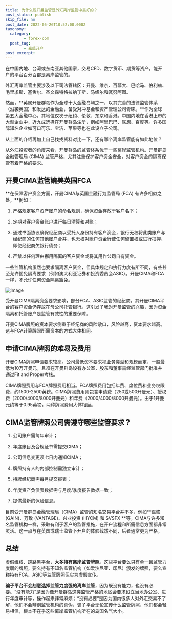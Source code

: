 ```yaml
---
title: 为什么说开曼监管是外汇离岸监管中最好的？
post_status: publish
skip_file: no
post_date: 2022-05-26T10:52:00.000Z
taxonomy:
  category:
        - forex-com
  post_tag:
        - 嘉盛开户
post_excerpt: 
---
```

在中国内地、台湾或东南亚其他国家，交易CFD、数字货币、期货等资产，能开户的平台百分百都是离岸监管的。

外汇离岸监管主要涉及以下司法管辖区：开曼、维京、百慕大、巴哈马、伯利兹、毛里求斯、塞舌尔、圣文森特格拉纳丁斯、马绍尔和瓦努阿图。

然而，**英属开曼群岛作为全球十大金融岛屿之一，以其完善的法律监管体系（沿袭英国）和发达的金融业，备受对冲基金和资产管理公司青睐。**作为全球第五大金融中心，其地位仅次于纽约、伦敦、东京和香港。中国内地在香港上市的大型企业中，近九成选择在开曼群岛注册，例如阿里巴巴、联想、百度等。许多国际知名企业如可口可乐、宝洁、苹果等也在此设立子公司。

从上面的介绍再加上自己找找资料对比一下，还有哪个离岸监管能有如此地位？

从外汇投资者的角度来看，开曼群岛的监管体系优于一些离岸监管机构。开曼群岛金融管理局 (CIMA) 监管严格，尤其注重保护客户资金安全，对客户资金的隔离保管有着严格的要求。

## 开曼CIMA监管媲美英国FCA

**在保障客户资金方面，开曼CIMA与英国金融行为监管局 (FCA) 有许多相似之处，**例如：

1. 严格规定客户资产账户的命名规则，确保资金存放于客户名下；

1. 定期对客户资金账户进行每日清算和对账；

1. 通过书面协议确保经纪商以受托人身份持有客户资金，银行无权将此类账户与经纪商的任何其他账户合并，也无权对账户资金行使任何留置权或进行扣押，即使经纪商欠银行债务；

1. 严禁以任何理由挪用隔离的客户资金或将其用作公司自有资金。

一些监管机构虽然也要求隔离客户资金，但具体规定和执行力度有所不同，有些甚至允许豁免隔离要求（例如澳大利亚证券和投资委员会ASIC）。开曼CIMA和FCA一样，不允许任何资金隔离豁免。

![Image](https://prod-files-secure.s3.us-west-2.amazonaws.com/39ed1227-6d7d-4570-be36-9ccd4a2c4241/bd849744-3fcb-4a37-8312-357962c8f065/image.png?X-Amz-Algorithm=AWS4-HMAC-SHA256&X-Amz-Content-Sha256=UNSIGNED-PAYLOAD&X-Amz-Credential=ASIAZI2LB4666NF3RZSM%2F20251026%2Fus-west-2%2Fs3%2Faws4_request&X-Amz-Date=20251026T221315Z&X-Amz-Expires=3600&X-Amz-Security-Token=IQoJb3JpZ2luX2VjEN3%2F%2F%2F%2F%2F%2F%2F%2F%2F%2FwEaCXVzLXdlc3QtMiJGMEQCIEhHmTLMKydPYIu0AWcDZp3tcdy4%2BafJGBjpsun2LCxCAiB%2FnK9ud7fjo9l%2B0p9D0SMdThgUoRtYwqo1IcXay30ZhSqIBAiW%2F%2F%2F%2F%2F%2F%2F%2F%2F%2F8BEAAaDDYzNzQyMzE4MzgwNSIM%2By4x5qM1G%2BqIq8p6KtwDtkaX8vfX0QEu210iL7Fidv5t15ijabS1NgcRPyXDVBEqx703qhHw2fOEoEartYoUrFQ2PTlJaqXAnn8TlEWccY%2Fj1qUuqoWSRpX0%2FUWWbh3UU2LYgqPk%2Bsgtu0w6d2Yw9SB3LeQ7ohz72IpuPZrPT1BBGbuO2Pl4MqaLnHF%2FrSsJ2wgc9cf%2BcMPx0inO6wgJiyFN2CbirgW9olniObSlvCX9g9y%2BiTxF0S3yYoB8lz%2Fs4KJVy0HLas0gngczlHdsNOGs4FNWyXIb1c%2BBne3GAeaoy5W7f%2FdDo3G%2FQRgFQYV1Z%2BRuwxH0nDo6%2BLhdvCJQc3sQ4Ph9CUJCdFSEFQoiQ7K9Zs6qUY2Q85f0Gg0kdK0l17py0OQn2LEeFHw%2FK1G4lv64%2FGFK98lj3Ih5zNM70ksuYuPgHGYL5euFD3eZcck%2F0wi0GHJDuHVJVKdjVwU8VoqntGtnQtxvxOdYZ56l3qV3c37eLUHrU%2BOfllZPL9eNUy74HF9MZ1p4qhk%2BHXGH4Jau699nH9F95QMYpwEdo1PG%2FoCzj2lzhx2aeUifPkHq8gaSW2sElKURo8NK9wqWr1F2%2BZIcB26wiZQ5d6HwD23AD%2BBGbcaiUtCWFG86qyvHqxxIErtvHNqL9Wcwn5H6xwY6pgFY6NKjcBQFBMduN%2Fvyq0xZnF93yCr%2BJpaIOBuYZaTJfsol53mJyJtW8FPFg%2BoxdrSvg%2FcGFKnlUNbTNykkKyG0DWlKJlUoBlU8o1IWeOBKprov0WLbPGsVEyqYVWPttdZuZFIN%2B0GZxuXKwf3d0hs1CdhozHgXGMBojE2mF1PWqPlHZzMOd0SWNr4d2KmfUGY4FhPOxCH2FTuU41Shvc0PEMx233HE&X-Amz-Signature=cc0d0d9ab36dd48ab47ea66004d41e22a43debc7eeb25fac6508c6e239d16fdc&X-Amz-SignedHeaders=host&x-amz-checksum-mode=ENABLED&x-id=GetObject)

受开曼CIMA隔离资金要求影响，部分FCA、ASIC监管的经纪商，其开曼CIMA平台的客户资金仍存放在母公司托管银行。这引发了我对开曼监管的兴趣，因为资金隔离和托管账户是监管有效性的重要保障。

开曼CIMA牌照的资本要求侧重于经纪商的风险敞口，风险越高，资本要求越高。这与FCA计算牌照所需资本的方式大体相同。

## **申请CIMA牌照的难易及费用**

开曼CIMA牌照申请要求较高。公司最低资本要求视业务类型和规模而定，一般最低为10万开曼元，且须在开曼群岛设有办公室，股东和董事需经监管部门批准并通过Fit and Proper考核。

CIMA牌照费用与FCA牌照费用相当。FCA牌照费用包括年费、席位费和业务权限费，约1500-2500英镑。CIMA牌照费用则包含申请费（250或500开曼元）、授权费（2000/4000/8000开曼元）和年费（2000/4000/8000开曼元）。由于1开曼元约等于0.95英镑，两种牌照费用大体相当。

## CIMA监管牌照公司需遵守哪些监管要求？

1. 公司账户需每年审计；

1. 年度账目及合规证书需提交CIMA；

1. 公司信息变更须七日内通知CIMA；

1. 牌照持有人的内部控制需独立审计；

1. 持牌经纪商需每月提交报表；

1. 年度资产负债表数据需与月度/季度报告数据一致；

1. 提供最新的保险信息。

目前受开曼群岛金融管理局（CIMA）监管的知名交易平台并不多，例如**嘉盛 (GAIN)、万致 (VANTAGE)、兴业投资 (HYCM) 和 SVSFX **等。CIMA与许多知名监管机构一样，采取有利于客户的监管措施，在开户流程和所需信息方面都非常灵活。这一点与在英国或瑞士监管下开户的体验截然不同，后者通常更为严格。

## 总结

虚假维权、跑路黑平台，**大多持有离岸监管牌照**。这些平台要么只有单一且监管力度弱的牌照，要么持有不知名监管机构（如爱沙尼亚、印尼）颁发的牌照，要么宣称持有FCA、ASIC等监管牌照但实为虚假宣传。

**骗子平台不会刻意选择监管力度强的离岸监管**，因为既没有能力，也没有必要。“没有能力”是因为像开曼群岛这类监管严格的地区会要求设立当地办公室、进行年度审计等，操作起来非常麻烦；“没有必要”是因为国内很多人对外汇交易不了解，他们不会辨别监管机构的真伪，骗子平台无论宣传什么监管牌照，他们都会轻易相信，根本不在乎这些离岸监管机构所在的岛国名气大小。